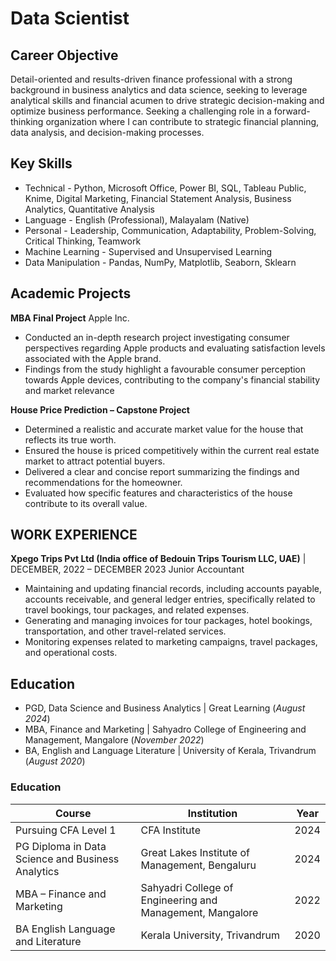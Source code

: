 # Data Scientist

## Career Objective
Detail-oriented and results-driven finance professional with a strong background in business analytics and data
science, seeking to leverage analytical skills and financial acumen to drive strategic decision-making and optimize
business performance. Seeking a challenging role in a forward-thinking organization where I can contribute to
strategic financial planning, data analysis, and decision-making processes.

## Key Skills
- Technical - Python, Microsoft Office, Power BI, SQL, Tableau Public, Knime, Digital Marketing, Financial
Statement Analysis, Business Analytics, Quantitative Analysis
- Language - English (Professional), Malayalam (Native)
- Personal - Leadership, Communication, Adaptability, Problem-Solving, Critical Thinking, Teamwork
- Machine Learning - Supervised and Unsupervised Learning
- Data Manipulation - Pandas, NumPy, Matplotlib, Seaborn, Sklearn

## Academic Projects
**MBA Final Project**
Apple Inc.
- Conducted an in-depth research project investigating consumer perspectives regarding Apple products
and evaluating satisfaction levels associated with the Apple brand.
- Findings from the study highlight a favourable consumer perception towards Apple devices, contributing
to the company's financial stability and market relevance

**House Price Prediction – Capstone Project**
- Determined a realistic and accurate market value for the house that reflects its true worth.
- Ensured the house is priced competitively within the current real estate market to attract potential buyers.
- Delivered a clear and concise report summarizing the findings and recommendations for the homeowner.
- Evaluated how specific features and characteristics of the house contribute to its overall value.

## WORK EXPERIENCE
**Xpego Trips Pvt Ltd (India office of Bedouin Trips Tourism LLC, UAE)** | DECEMBER, 2022 – DECEMBER 2023
Junior Accountant
- Maintaining and updating financial records, including accounts payable, accounts receivable, and general
ledger entries, specifically related to travel bookings, tour packages, and related expenses.
- Generating and managing invoices for tour packages, hotel bookings, transportation, and other travel-related
services.
- Monitoring expenses related to marketing campaigns, travel packages, and operational costs.

## Education
- PGD, Data Science and Business Analytics | Great Learning (_August 2024_)								       		
- MBA, Finance and Marketing	| Sahyadro College of Engineering and Management, Mangalore (_November 2022_)	 			        		
- BA, English and Language Literature | University of Kerala, Trivandrum (_August 2020_)


### Education
| Course                                             | Institution                                               | Year |
|----------------------------------------------------|-----------------------------------------------------------|------|
| Pursuing CFA Level 1                               | CFA Institute                                             | 2024 |
| PG Diploma in Data Science and  Business Analytics | Great Lakes Institute of Management, Bengaluru            | 2024 |
| MBA – Finance and Marketing                        | Sahyadri College of Engineering and Management, Mangalore | 2022 |
| BA English Language and Literature                 | Kerala University, Trivandrum                             | 2020 |
